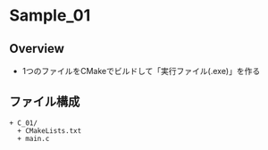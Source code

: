 # Sample_01

## Overview

- 1つのファイルをCMakeでビルドして「実行ファイル(.exe)」を作る

## ファイル構成

```text
+ C_01/
  + CMakeLists.txt
  + main.c
```

